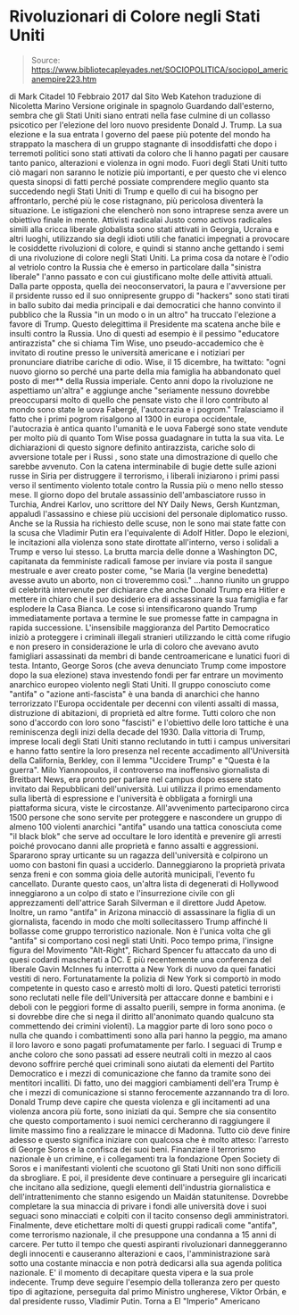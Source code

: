 # Rivoluzionari di Colore negli Stati Uniti

> Source: https://www.bibliotecapleyades.net/SOCIOPOLITICA/sociopol_americanempire223.htm

di Mark Citadel
10 Febbraio 2017
dal Sito Web Katehon
traduzione di Nicoletta Marino
Versione originale in spagnolo
Guardando dall'esterno, sembra che gli Stati Uniti siano entrati nella fase culmine di un collasso psicotico per l'elezione del loro nuovo presidente Donald J. Trump.
La sua elezione e la sua entrata l governo del paese più potente del mondo ha strappato la maschera di un gruppo stagnante di insoddisfatti che dopo i terremoti politici sono stati attivati da coloro che li hanno pagati per causare tanto panico, alterazioni e violenza in ogni modo.
Fuori degli Stati Uniti tutto ciò magari non saranno le notizie più importanti, e per questo che vi elenco questa sinopsi di fatti perché possiate comprendere meglio quanto sta succedendo negli Stati Uniti di Trump e quello di cui ha bisogno per affrontarlo, perché più le cose ristagnano, più pericolosa diventerà la situazione.
Le istigazioni che elencherò non sono intraprese senza avere un obiettivo finale in mente.
Attivisti radicalai Justo como activos radicales simili alla cricca liberale globalista sono stati attivati in Georgia, Ucraina e altri luoghi, utilizzando sia degli idioti utili che fanatici impegnati a provocare le cosiddette rivoluzioni di colore, e quindi si stanno anche gettando i semi di una rivoluzione di colore negli Stati Uniti.
La prima cosa da notare è l'odio al vetriolo contro la Russia che è emerso in particolare dalla "sinistra liberale" l'anno passato e con cui giustificano molte delle attività attuali.
Dalla parte opposta, quella dei neoconservatori, la paura e l'avversione per il prsidente russo ed il suo onnipresente gruppo di "hackers" sono stati tirati in ballo subito dai media principali e dai democratici che hanno convinto il pubblico che la Russia "in un modo o in un altro" ha truccato l'elezione a favore di Trump.
Questo delegittima il Presidente ma scatena anche bile e insulti contro la Russia.
Uno di questi ad esempio è il pessimo "educatore antirazzista" che si chiama Tim Wise, uno pseudo-accademico che è invitato di routine presso le università americane e i notiziari per pronunciare diatribe cariche di odio.
Wise, il 15 dicembre, ha twittato:
"ogni nuovo giorno so perché una parte della mia famiglia ha abbandonato quel posto di mer** della Russia imperiale. Cento anni dopo la rivoluzione ne aspettiamo un'altra" e aggiunge anche "seriamente nessuno dovrebbe preoccuparsi molto di quello che pensate visto che il loro contributo al mondo sono state le uova Fabergé, l'autocrazia e i pogrom."
Tralasciamo il fatto che i primi pogrom risalgono al 1300 in europa occidentale, l'autocrazia è antica quanto l'umanità e le uova Fabergé sono state vendute per molto più di quanto Tom Wise possa guadagnare in tutta la sua vita.
Le dichiarazioni di questo signore definito antirazzista, cariche solo di avversione totale per i Russi , sono state una dimostrazione di quello che sarebbe avvenuto.
Con la catena interminabile di bugie dette sulle azioni russe in Siria per distruggere il terrorismo, i liberali iniziarono i primi passi verso il sentimento violento totale contro la Russia più o meno nello stesso mese.
Il giorno dopo del brutale assassinio dell'ambasciatore russo in Turchia, Andrei Karlov, uno scrittore del NY Daily News, Gersh Kuntzman, appaludì l'assassino e chiese più uccisioni del personale diplomatico russo.
Anche se la Russia ha richiesto delle scuse, non le sono mai state fatte con la scusa che Vladimir Putin era l'equivalente di Adolf Hitler.
Dopo le elezioni, le incitazioni alla violenza sono state dirottate all'interno, verso i solidali a Trump e verso lui stesso.
La brutta marcia delle donne a Washington DC, capitanata da femministe radicali famose per inviare via posta il sangue mestruale e aver creato poster come,
"se Maria (la vergine benedetta) avesse avuto un aborto, non ci troveremmo così."
...hanno riunito un gruppo di celebrità intervenute per dichiarare che anche Donald Trump era Hitler e mettere in chiaro che il suo desiderio era di assassinare la sua famiglia e far esplodere la Casa Bianca.
Le cose si intensificarono quando Trump immediatamente portava a termine le sue promesse fatte in campagna in rapida successione.
L'insensibile maggioranza del Partito Democratico iniziò a proteggere i criminali illegali stranieri utilizzando le città come rifugio e non presero in considerazione le urla di coloro che avevano avuto famigliari assassinati da membri di bande centroamericane e lunatici fuori di testa.
Intanto, George Soros (che aveva denunciato Trump come impostore dopo la sua elezione) stava investendo fondi per far entrare un movimento anarchico europeo violento negli Stati Uniti.
Il gruppo conosciuto come "antifa" o "azione anti-fascista" è una banda di anarchici che hanno terrorizzato l'Europa occidentale per decenni con vilenti assalti di massa, distruzione di abitazioni, di proprietà ed altre forme.
Tutti coloro che non sono d'accordo con loro sono "fascisti" e l'obiettivo delle loro tattiche è una reminiscenza degli inizi della decade del 1930.
Dalla vittoria di Trump, imprese locali degli Stati Uniti stanno reclutando in tutti i campus universitari e hanno fatto sentire la loro presenza nel recente accadimento all'Università della California, Berkley, con il lemma "Uccidere Trump" e "Questa è la guerra".
Milo Yiannopoulos, il controverso ma inoffensivo giornalista di Breitbart News, era pronto per parlare nel campus dopo essere stato invitato dai Repubblicani dell'università.
Lui utilizza il primo emendamento sulla libertà di espressione e l'università è obbligata a fornirgli una piattaforma sicura, viste le circostanze.
All'avvenimento parteciparono circa 1500 persone che sono servite per proteggere e nascondere un gruppo di almeno 100 violenti anarchici "antifa" usando una tattica conosciuta come "il black blok" che serve ad occultare le loro identità e prevenire gli arresti poiché provocano danni alle proprietà e fanno assalti e aggressioni.
Spararono spray urticante su un ragazza dell'università e colpirono un uomo con bastoni fin quasi a ucciderlo. Danneggiarono la proprietà privata senza freni e con somma gioia delle autorità municipali, l'evento fu cancellato.
Durante questo caos, un'altra lista di degenerati di Hollywood inneggiarono a un colpo di stato e l'insurrezione civile con gli apprezzamenti dell'attrice Sarah Silverman e il direttore Judd Apetow.
Inoltre, un ramo "antifa" in Arizona minacciò di assassinare la figlia di un giornalista, facendo in modo che molti sollecitassero Trump affinché li bollasse come gruppo terroristico nazionale.
Non è l'unica volta che gli "antifa" si comportano così negli stati Uniti.
Poco tempo prima, l'insigne figura del Movimento "Alt-Right", Richard Spencer fu attaccato da uno di quesi codardi mascherati a DC. E più recentemente una conferenza del liberale Gavin McInnes fu interrotta a New York di nuovo da quei fanatici vestiti di nero.
Fortunatamente la polizia di New York si comportò in modo competente in questo caso e arrestò molti di loro.
Questi patetici terroristi sono reclutati nelle file dell'Università per attaccare donne e bambini e i deboli con le peggiori forme di assalto puerili, sempre in forma anonima. (e si dovrebbe dire che si nega il diritto all'anonimato quando qualcuno sta commettendo dei crimini violenti).
La maggior parte di loro sono poco o nulla che quando i combattimenti sono alla pari hanno la peggio, ma amano il loro lavoro e sono pagati profumatamente per farlo.
I seguaci di Trump e anche coloro che sono passati ad essere neutrali colti in mezzo al caos devono soffrire perché quei criminali sono aiutati da elementi del Partito Democratico e i mezzi di comunicazione che fanno da tramite sono dei mentitori incalliti.
Di fatto, uno dei maggiori cambiamenti dell'era Trump è che i mezzi di comunicazione si stanno ferocemente azzannando tra di loro.
Donald Trump deve capire che questa violenza e gli incitamenti ad una violenza ancora più forte, sono iniziati da qui. Sempre che sia consentito che questo comportamento i suoi nemici cercheranno di raggiungere il limite massimo fino a realizzare le minacce di Madonna.
Tutto ciò deve finire adesso e questo significa iniziare con qualcosa che è molto atteso:
l'arresto di George Soros e la confisca dei suoi beni.
Finanziare il terrorismo nazionale è un crimine, e i collegamenti tra la fondazione Open Society di Soros e i manifestanti violenti che scuotono gli Stati Uniti non sono difficili da sbrogliare.
E poi, il presidente deve continuare a perseguire gli incaricati che incitano alla sedizione, quegli elementi dell'industria giornalistica e dell'intrattenimento che stanno esigendo un Maidán statunitense.
Dovrebbe completare la sua minaccia di privare i fondi alle università dove i suoi seguaci sono minacciati e colpiti con il tacito consenso degli amministratori.
Finalmente, deve etichettare molti di questi gruppi radicali come "antifa", come terrorismo nazionale, il che presuppone una condanna a 15 anni di carcere.
Per tutto il tempo che questi aspiranti rivoluzionari danneggeranno degli innocenti e causeranno alterazioni e caos, l'amministrazione sarà sotto una costante minaccia e non potrà dedicarsi alla sua agenda politica nazionale.
E' il momento di decapitare questa vipera e la sua prole indecente.
Trump deve seguire l'esempio della tolleranza zero per questo tipo di agitazione, perseguita dal primo Ministro ungherese, Viktor Orbán, e dal presidente russo, Vladimir Putin.
Torna a El "Imperio" Americano
